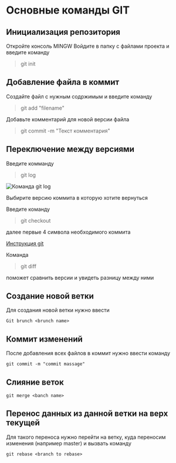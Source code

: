 # Основные команды GIT

## Инициализация репозитория

Откройте консоль MINGW Войдите в папку с файлами проекта и введите команду 


>git init

## Добавление файла в коммит

Создайте файл с нужным содржимым и введите команду

>git add "filename"

Добавьте комментарий для новой версии файла

>git commit -m "Текст комментария"

## Переключение между версиями 

Введите комманду 

>git log

![Команда git log](Gitlog.png)

Выбирите версию коммита в которую хотите вернуться

Введите команду 

>git checkout 

далее первые 4 символа необходимого коммита

[Инструкция git](https://proglib.io/p/git-for-half-an-hour?ysclid=l4v5ctesjl296519805)

Команда

>git diff

поможет сравнить версии и увидеть разницу между ними

## Создание новой ветки

Для создания новой ветки нужно ввести
```
Git brunch <brunch name>
```

## Коммит изменений

После добавления всех файлов в коммит нужно ввести команду
```
git commit -m "commit massage"
```

## Слияние веток
```
git merge <banch name>
```
## Перенос данных из данной ветки на верх текущей

Для такого переноса нужно перейти на ветку, куда переносим изменения (например master) и вызвать команду
```
git rebase <branch to rebase>

```


